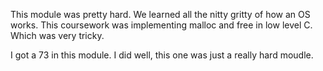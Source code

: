 This module was pretty hard.
We learned all the nitty gritty of how an OS works.
This coursework was implementing malloc and free
in low level C. Which was very tricky.

I got a 73 in this module. I did well, this one was 
just a really hard moudle.
